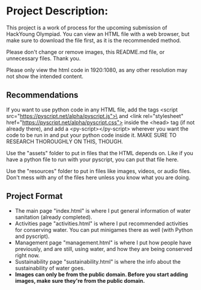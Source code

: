 # Project Description:
This project is a work of process for the upcoming submission of HackYoung Olympiad. You can view an HTML file with a web browser, but make sure to download the file first, as it is the recommended method.

Please don't change or remove images, this README.md file, or unnecessary files. Thank you.

Please only view the html code in 1920:1080, as any other resolution may not show the intended content.

## Recommendations
If you want to use python code in any HTML file, add the tags \<script src="https://pyscript.net/alpha/pyscript.js">\</script> and \<link rel="stylesheet" href="https://pyscript.net/alpha/pyscript.css"> inside the \<head> tag (if not already there), and add a \<py-script>\</py-script> wherever you want the code to be run in and put your python code inside it. MAKE SURE TO RESEARCH THOROUGHLY ON THIS, THOUGH.

Use the "assets" folder to put in files that the HTML depends on. Like if you have a python file to run with your pyscript, you can put that file here.

Use the "resources" folder to put in files like images, videos, or audio files. Don't mess with any of the files here unless you know what you are doing.

## Project Format
- The main page "index.html" is where I put general information of water sanitation (already completed).
- Activities page "activities.html" is where I put recommended activities for conserving water. You can put minigames there as well (with Python and pyscript).
- Management page "management.html" is where I put how people have previously, and are still, using water, and how they are being conserved right now.
- Sustainability page "sustainability.html" is where the info about the sustainability of water goes.
- **Images can only be from the public domain. Before you start adding images, make sure they're from the public domain.**